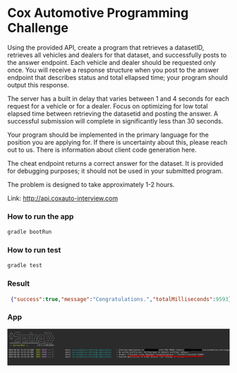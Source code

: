 # Cox Automotive Programming Challenge

Using the provided API, create a program that retrieves a datasetID, retrieves all vehicles and dealers for that dataset, and successfully posts to the answer endpoint. Each vehicle and dealer should be requested only once. You will receive a response structure when you post to the answer endpoint that describes status and total ellapsed time; your program should output this response.

The server has a built in delay that varies between 1 and 4 seconds for each request for a vehicle or for a dealer. Focus on optimizing for low total elapsed time between retrieving the datasetid and posting the answer. A successful submission will complete in significantly less than 30 seconds.

Your program should be implemented in the primary language for the position you are applying for. If there is uncertainty about this, please reach out to us. There is information about client code generation here.

The cheat endpoint returns a correct answer for the dataset. It is provided for debugging purposes; it should not be used in your submitted program.

The problem is designed to take approximately 1-2 hours.

Link: http://api.coxauto-interview.com

### How to run the app

```bash
gradle bootRun
```

### How to run test
```bash
gradle test
```

### Result
```json
 {"success":true,"message":"Congratulations.","totalMilliseconds":9593}
```

### App
![Application results](img/results.png)
